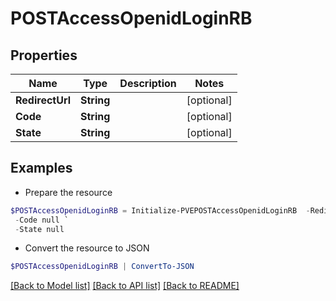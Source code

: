 # POSTAccessOpenidLoginRB
## Properties

Name | Type | Description | Notes
------------ | ------------- | ------------- | -------------
**RedirectUrl** | **String** |  | [optional] 
**Code** | **String** |  | [optional] 
**State** | **String** |  | [optional] 

## Examples

- Prepare the resource
```powershell
$POSTAccessOpenidLoginRB = Initialize-PVEPOSTAccessOpenidLoginRB  -RedirectUrl null `
 -Code null `
 -State null
```

- Convert the resource to JSON
```powershell
$POSTAccessOpenidLoginRB | ConvertTo-JSON
```

[[Back to Model list]](../README.md#documentation-for-models) [[Back to API list]](../README.md#documentation-for-api-endpoints) [[Back to README]](../README.md)

